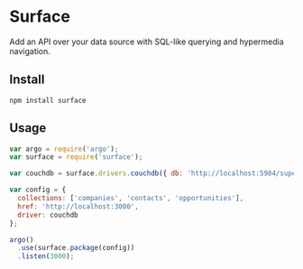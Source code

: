 # Surface

Add an API over your data source with SQL-like querying and hypermedia navigation.

## Install

`npm install surface`

## Usage

```javascript
var argo = require('argo');
var surface = require('surface');

var couchdb = surface.drivers.couchdb({ db: 'http://localhost:5984/supertech' });

var config = {
  collections: ['companies', 'contacts', 'opportunities'],
  href: 'http://localhost:3000',
  driver: couchdb
};

argo()
  .use(surface.package(config))
  .listen(3000);
```


